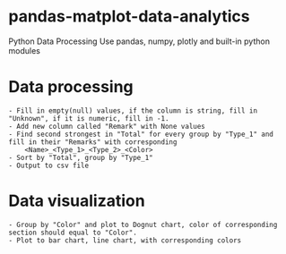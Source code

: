 # pandas-matplot-data-analytics

Python Data Processing
Use pandas, numpy, plotly and built-in python modules

# Data processing
	- Fill in empty(null) values, if the column is string, fill in "Unknown", if it is numeric, fill in -1.
	- Add new column called "Remark" with None values
	- Find second strongest in "Total" for every group by "Type_1" and fill in their "Remarks" with corresponding
		<Name>_<Type_1>_<Type_2>_<Color>
	- Sort by "Total", group by "Type_1"
	- Output to csv file
# Data visualization
	- Group by "Color" and plot to Dognut chart, color of corresponding section should equal to "Color".
	- Plot to bar chart, line chart, with corresponding colors